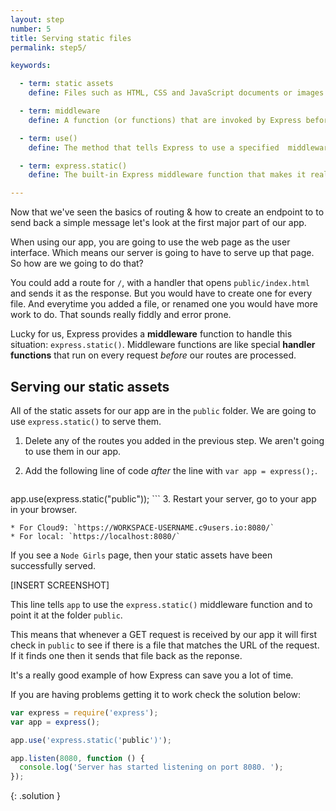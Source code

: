 ```yaml
---
layout: step
number: 5
title: Serving static files
permalink: step5/

keywords:

  - term: static assets
    define: Files such as HTML, CSS and JavaScript documents or images that you want to appear in the browser.

  - term: middleware
    define: A function (or functions) that are invoked by Express before your final request handler is executed. Middleware sits between a raw request and its final intended route.

  - term: use()
    define: The method that tells Express to use a specified  middleware function.

  - term: express.static()
    define: The built-in Express middleware function that makes it really easy to serve static assets. Read more about it in the  [Express docs](http://expressjs.com/en/starter/static-files.html).

---
```


Now that we've seen the basics of routing & how to create an endpoint to to send back a simple message let's look at the first major part of our app.  

When using our app, you are going to use the web page as the user interface.  Which means our server is going to have to serve up that page.  So how are we going to do that?

You could add a route for `/`, with a handler that opens `public/index.html` and sends it as the response. But you would have to create one for every file.  And everytime you added a file, or renamed one you would have more work to do.  That sounds really fiddly and error prone.  

Lucky for us, Express provides a **middleware** function to handle this situation: `express.static()`.  Middleware functions are like special **handler functions** that run on every request *before* our routes are processed.  

## Serving our static assets

All of the static assets for our app are in the `public` folder.  We are going to use `express.static()` to serve them.

1. Delete any of the routes you added in the previous step.  We aren't going to use them in our app.
2. Add the following line of code *after* the line with `var app = express();`.

    ```javascript
app.use(express.static("public"));
    ```
3. Restart your server, go to your app in your browser.

    * For Cloud9: `https://WORKSPACE-USERNAME.c9users.io:8080/`
    * For local: `https://localhost:8080/`

 If you see a `Node Girls` page, then your static assets have been successfully served.

[INSERT SCREENSHOT]

This line tells `app` to use the `express.static()` middleware function and to point it at the folder `public`.

This means that whenever a GET request is received by our app it will first check in `public` to see if there is a file that matches the URL of the request.  If it finds one then it sends that file back as the reponse.

It's a really good example of how Express can save you a lot of time.

If you are having problems getting it to work check the solution below:

```javascript
var express = require('express');
var app = express();

app.use('express.static('public')');

app.listen(8080, function () {
  console.log('Server has started listening on port 8080. ');
});
```
{: .solution }

